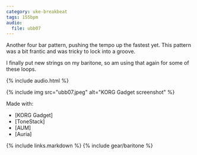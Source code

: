 ```yaml
---
category: uke-breakbeat
tags: 155bpm
audio:
  file: ubb07
---
```

Another four bar pattern, pushing the tempo up the fastest yet. This pattern was a bit frantic and was tricky to lock into a groove.

I finally put new strings on my baritone, so am using that again for some of these loops.

{% include audio.html %}

{% include img src="ubb07.jpeg" alt="KORG Gadget screenshot" %}

Made with:

* [KORG Gadget]
* [ToneStack]
* [AUM]
* [Auria]

{% include links.markdown %}
{% include gear/baritone %}
